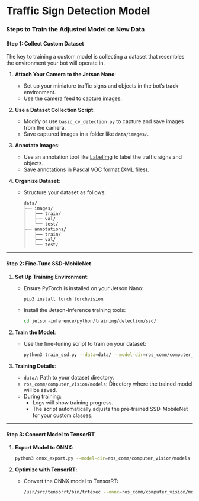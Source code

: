 # Traffic Sign Detection Model

### **Steps to Train the Adjusted Model on New Data**

#### **Step 1: Collect Custom Dataset**
The key to training a custom model is collecting a dataset that resembles the environment your bot will operate in.

1. **Attach Your Camera to the Jetson Nano**:
   - Set up your miniature traffic signs and objects in the bot’s track environment.
   - Use the camera feed to capture images.

2. **Use a Dataset Collection Script**:
   - Modify or use `basic_cv_detection.py` to capture and save images from the camera.
   - Save captured images in a folder like `data/images/`.

3. **Annotate Images**:
   - Use an annotation tool like [LabelImg](https://github.com/heartexlabs/labelImg) to label the traffic signs and objects.
   - Save annotations in Pascal VOC format (XML files).

4. **Organize Dataset**:
   - Structure your dataset as follows:
     ```plaintext
     data/
     ├── images/
     │   ├── train/
     │   ├── val/
     │   └── test/
     ├── annotations/
     │   ├── train/
     │   ├── val/
     │   └── test/
     ```

---

#### **Step 2: Fine-Tune SSD-MobileNet**
1. **Set Up Training Environment**:
   - Ensure PyTorch is installed on your Jetson Nano:
     ```bash
     pip3 install torch torchvision
     ```
   - Install the Jetson-Inference training tools:
     ```bash
     cd jetson-inference/python/training/detection/ssd/
     ```

2. **Train the Model**:
   - Use the fine-tuning script to train on your dataset:
     ```bash
     python3 train_ssd.py --data=data/ --model-dir=ros_comm/computer_vision/models
     ```

3. **Training Details**:
   - `data/`: Path to your dataset directory.
   - `ros_comm/computer_vision/models`: Directory where the trained model will be saved.
   - During training:
     - Logs will show training progress.
     - The script automatically adjusts the pre-trained SSD-MobileNet for your custom classes.

---

#### **Step 3: Convert Model to TensorRT**
1. **Export Model to ONNX**:
   ```bash
   python3 onnx_export.py --model-dir=ros_comm/computer_vision/models --output=ros_comm/computer_vision/models/ssd-mobilenet-v2.onnx
   ```

2. **Optimize with TensorRT**:
   - Convert the ONNX model to TensorRT:
     ```bash
     /usr/src/tensorrt/bin/trtexec --onnx=ros_comm/computer_vision/models/ssd-mobilenet-v2.onnx --saveEngine=ros_comm/computer_vision/models/ssd-mobilenet-v2.engine
     ```

